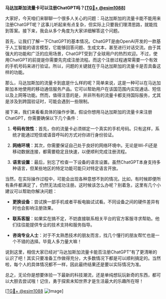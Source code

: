 **马达加斯加流量卡可以注册ChatGPT吗？[[TG💪+ @esim1088](https://t.me/s/esim1088)]**

大家好，今天咱们来聊聊一个很多人关心的问题：马达加斯加的流量卡能不能用来注册ChatGPT呢？这事儿听起来有点复杂，但实际上只要我们理清思路，就能找到答案。接下来，我会从多个角度为大家详细解答这个问题。

首先，让我们了解一下ChatGPT的基本情况。ChatGPT是由OpenAI开发的一款基于人工智能的语言模型，它能够回答问题、生成文本，甚至进行对话交流。由于其强大的功能和广泛的应用场景，ChatGPT受到了全球用户的热烈欢迎。不过，使用ChatGPT的前提是你需要先完成注册流程。而这个注册过程通常需要一个有效的手机号码来进行验证。所以，问题的关键就在于马达加斯加的流量卡是否具备这样的功能。

那么，马达加斯加的流量卡到底是什么样的呢？简单来说，这是一种可以在马达加斯加本地使用的移动通信服务产品。它可以帮助用户在该国范围内实现通话、短信以及上网等功能。然而，值得注意的是，并非所有的流量卡都支持国际服务，尤其是涉及到跨国验证时，可能会遇到一些限制。

接下来，我们来看看具体的操作步骤。假设你想用马达加斯加的流量卡来注册ChatGPT，你需要确保以下几个条件：

1. **号码有效性**：首先，你的流量卡必须绑定一个真实的手机号码。只有这样，系统才能通过短信或语音呼叫的方式对你进行身份验证。
   
2. **网络环境**：其次，你需要保证自己处于良好的网络环境中。无论是Wi-Fi还是移动数据连接，都需要稳定且快速，以便顺利完成注册流程。

3. **语言设置**：最后，别忘了检查一下设备的语言设置。虽然ChatGPT本身支持多种语言，但某些地区的特定功能可能只对特定语言开放。

当然，在实际操作过程中，可能会出现各种意想不到的情况。比如，有时候即便所有条件都满足了，仍然无法成功注册。这时候该怎么办呢？别着急，这里有几个小建议可以帮助你解决问题：

- **更换设备**：尝试换一部手机或者平板电脑试试看。不同设备之间的硬件差异有时也会影响注册效果。
  
- **联系客服**：如果实在搞不定，不妨直接联系相关平台的官方客服寻求帮助。他们往往能提供专业的技术支持和服务指导。

- **咨询专业人士**：对于不太熟悉技术的朋友而言，找几个懂行的朋友帮忙也是一个不错的选择。毕竟人多力量大嘛！

说到这里，相信大家已经对“马达加斯加流量卡能否注册ChatGPT”有了更清晰的认识了吧！其实只要准备工作做得充分，大多数情况下都是可以顺利搞定的。当然啦，每个人的具体情况都不一样，因此最终结果还是要以实际情况为准。

总之，无论你是想要体验一下最新的科技潮流，还是单纯想玩玩新奇的东西，都可以大胆去尝试哦！记住，勇于探索未知世界才是生活最大的乐趣所在呀！

[[TG💪+ @esim1088](https://t.me/s/esim1088) ![Image](https://i.postimg.cc/4NQfJmqS/Snipaste-2025-05-13-00-14-12.png)]